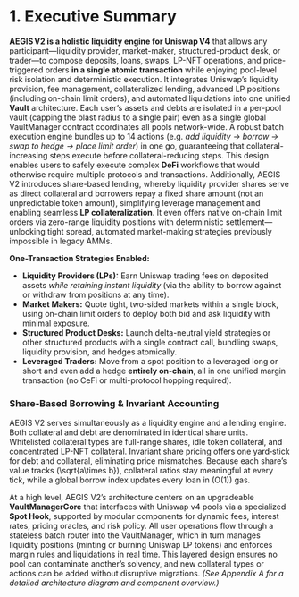 # 1. Executive Summary

**AEGIS V2 is a holistic liquidity engine for Uniswap V4** that allows any participant—liquidity provider, market-maker, structured-product desk, or trader—to compose deposits, loans, swaps, LP-NFT operations, and price-triggered orders **in a single atomic transaction** while enjoying pool-level risk isolation and deterministic execution. It integrates Uniswap’s liquidity provision, fee management, collateralized lending, advanced LP positions (including on-chain limit orders), and automated liquidations into one unified **Vault** architecture. Each user’s assets and debts are isolated in a per-pool vault (capping the blast radius to a single pair) even as a single global VaultManager contract coordinates all pools network-wide. A robust batch execution engine bundles up to 14 actions (e.g. *add liquidity → borrow → swap to hedge → place limit order*) in one go, guaranteeing that collateral-increasing steps execute before collateral-reducing steps. This design enables users to safely execute complex **DeFi** workflows that would otherwise require multiple protocols and transactions. Additionally, AEGIS V2 introduces share-based lending, whereby liquidity provider shares serve as direct collateral and borrowers repay a fixed share amount (not an unpredictable token amount), simplifying leverage management and enabling seamless **LP collateralization**. It even offers native on-chain limit orders via zero-range liquidity positions with deterministic settlement—unlocking tight spread, automated market-making strategies previously impossible in legacy AMMs.

**One-Transaction Strategies Enabled:**

* **Liquidity Providers (LPs):** Earn Uniswap trading fees on deposited assets *while retaining instant liquidity* (via the ability to borrow against or withdraw from positions at any time).
* **Market Makers:** Quote tight, two-sided markets within a single block, using on-chain limit orders to deploy both bid and ask liquidity with minimal exposure.
* **Structured Product Desks:** Launch delta-neutral yield strategies or other structured products with a single contract call, bundling swaps, liquidity provision, and hedges atomically.
* **Leveraged Traders:** Move from a spot position to a leveraged long or short and even add a hedge **entirely on-chain**, all in one unified margin transaction (no CeFi or multi-protocol hopping required).

### <a id="share-borrow-intro"></a> Share-Based Borrowing & Invariant Accounting
AEGIS V2 serves simultaneously as a liquidity engine and a lending engine. Both collateral and debt are denominated in identical share units. Whitelisted collateral types are full-range shares, idle token collateral, and concentrated LP-NFT collateral. Invariant share pricing offers one yard‑stick for debt and collateral, eliminating price mismatches. Because each share’s value tracks \(\sqrt{a\times b}\), collateral ratios stay meaningful at every tick, while a global borrow index updates every loan in \(O(1)\) gas.

At a high level, AEGIS V2’s architecture centers on an upgradeable **VaultManagerCore** that interfaces with Uniswap v4 pools via a specialized **Spot Hook**, supported by modular components for dynamic fees, interest rates, pricing oracles, and risk policy. All user operations flow through a stateless batch router into the VaultManager, which in turn manages liquidity positions (minting or burning Uniswap LP tokens) and enforces margin rules and liquidations in real time. This layered design ensures no pool can contaminate another’s solvency, and new collateral types or actions can be added without disruptive migrations. *(See Appendix A for a detailed architecture diagram and component overview.)*

